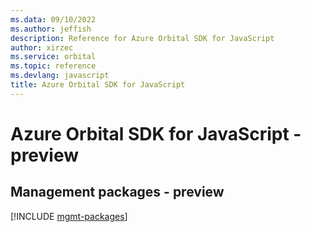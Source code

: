 ```yaml
---
ms.data: 09/10/2022
ms.author: jeffish
description: Reference for Azure Orbital SDK for JavaScript
author: xirzec
ms.service: orbital
ms.topic: reference
ms.devlang: javascript
title: Azure Orbital SDK for JavaScript
---
```

# Azure Orbital SDK for JavaScript - preview

## Management packages - preview
[!INCLUDE [mgmt-packages](orbital-mgmt-index.md)]